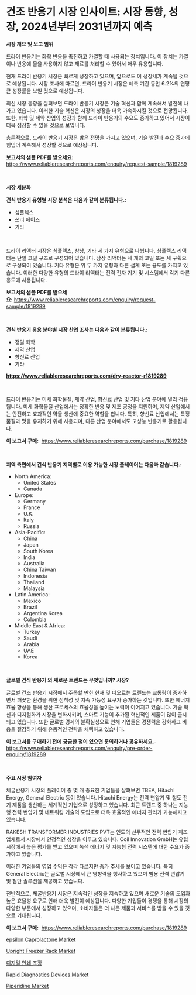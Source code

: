 <p><h1>건조 반응기 시장 인사이트: 시장 동향, 성장, 2024년부터 2031년까지 예측</h1></p><p><strong>시장 개요 및 보고 범위</strong></p>
<p><p>드라이 반응기는 화학 반응을 촉진하고 가열할 때 사용되는 장치입니다. 이 장치는 가열이나 반응에 물을 사용하지 않고 재료를 처리할 수 있어서 매우 유용합니다. </p><p>현재 드라이 반응기 시장은 빠르게 성장하고 있으며, 앞으로도 이 성장세가 계속될 것으로 예상됩니다. 시장 조사에 따르면, 드라이 반응기 시장은 예측 기간 동안 6.2%의 연평균 성장률을 보일 것으로 예상됩니다. </p><p>최신 시장 동향을 살펴보면 드라이 반응기 시장은 기술 혁신과 함께 계속해서 발전해 나가고 있습니다. 이러한 기술 혁신은 시장의 성장을 더욱 가속화시킬 것으로 전망됩니다. 또한, 화학 및 제약 산업의 성장과 함께 드라이 반응기의 수요도 증가하고 있어서 시장이 더욱 성장할 수 있을 것으로 보입니다. </p><p>총론적으로, 드라이 반응기 시장은 밝은 전망을 가지고 있으며, 기술 발전과 수요 증가에 힘입어 계속해서 성장할 것으로 예상됩니다.</p></p>
<p><strong>보고서의 샘플 PDF를 받으세요:</strong> <a href="https://www.reliableresearchreports.com/enquiry/request-sample/1819289">https://www.reliableresearchreports.com/enquiry/request-sample/1819289</a></p>
<p>&nbsp;</p>
<p><strong>시장 세분화</strong></p>
<p><strong>건식 반응기 유형별 시장 분석은 다음과 같이 분류됩니다.:</strong></p>
<p><ul><li>심플렉스</li><li>쓰리 페이즈</li><li>기타</li></ul></p>
<p>&nbsp;</p>
<p><p>드라이 리액터 시장은 심플렉스, 삼상, 기타 세 가지 유형으로 나뉩니다. 심플렉스 리액터는 단일 코일 구조로 구성되어 있습니다. 삼상 리액터는 세 개의 코일 또는 세 구획으로 구성되어 있습니다. 기타 유형은 위 두 가지 유형과 다른 설계 또는 용도를 가지고 있습니다. 이러한 다양한 유형의 드라이 리액터는 전력 전자 기기 및 시스템에서 각기 다른 용도에 사용됩니다.</p></p>
<p><strong>보고서의 샘플 PDF를 받으세요:</strong>&nbsp;<a href="https://www.reliableresearchreports.com/enquiry/request-sample/1819289">https://www.reliableresearchreports.com/enquiry/request-sample/1819289</a></p>
<p>&nbsp;</p>
<p><strong> 건식 반응기 응용 분야별 시장 산업 조사는 다음과 같이 분류됩니다.:</strong></p>
<p><ul><li>정밀 화학</li><li>제약 산업</li><li>향신료 산업</li><li>기타</li></ul></p>
<p><strong><a href="https://www.reliableresearchreports.com/dry-reactor-r1819289">https://www.reliableresearchreports.com/dry-reactor-r1819289</a></strong></p>
<p>&nbsp;</p>
<p><p>드라이 반응기는 미세 화학물질, 제약 산업, 향신료 산업 및 기타 산업 분야에 널리 적용됩니다. 미세 화학물질 산업에서는 정확한 반응 및 제조 공정을 지원하며, 제약 산업에서는 안전하고 효과적인 약물 생산에 중요한 역할을 합니다. 특히, 향신료 산업에서는 특정 품질과 맛을 유지하기 위해 사용되며, 다른 산업 분야에서도 고성능 반응기로 활용됩니다.</p></p>
<p><strong>이 보고서 구매:</strong>&nbsp; <a href="https://www.reliableresearchreports.com/purchase/1819289">https://www.reliableresearchreports.com/purchase/1819289</a></p>
<p>&nbsp;</p>
<p><strong>지역 측면에서 건식 반응기 지역별로 이용 가능한 시장 플레이어는 다음과 같습니다.:</strong></p>
<p><ul>
    <li>
        North America:
        <ul>
            <li>United States</li>
            <li>Canada</li>
        </ul>
    </li>
    <li>
        Europe:
        <ul>
            <li>Germany</li>
            <li>France</li>
            <li>U.K.</li>
            <li>Italy</li>
            <li>Russia</li>
        </ul>
    </li>
    <li>
        Asia-Pacific:
        <ul>
            <li>China</li>
            <li>Japan</li>
            <li>South Korea</li>
            <li>India</li>
            <li>Australia</li>
            <li>China Taiwan</li>
            <li>Indonesia</li>
            <li>Thailand</li>
            <li>Malaysia</li>
        </ul>
    </li>
    <li>
        Latin America:
        <ul>
            <li>Mexico</li>
            <li>Brazil</li>
            <li>Argentina Korea</li>
            <li>Colombia</li>
        </ul>
    </li>
    <li>
        Middle East & Africa:
        <ul>
            <li>Turkey</li>
            <li>Saudi</li>
            <li>Arabia</li>
            <li>UAE</li>
            <li>Korea</li>
        </ul>
    </li>
    </ul></p>
<p>&nbsp;</p>
<p><strong>글로벌 건식 반응기 의 새로운 트렌드는 무엇입니까? 시장?</strong></p>
<p><p>글로벌 건조 반응기 시장에서 주목할 만한 현재 및 떠오르는 트렌드는 교통량이 증가하면서 깨끗한 환경을 위한 점착성 및 지속 가능성 요구가 증가하는 것입니다. 또한 에너지 효율 향상을 통해 생산 프로세스의 효율성을 높이는 노력이 이어지고 있습니다. 기술 혁신과 디지털화가 시장을 변화시키며, 스마트 기능이 추가된 혁신적인 제품이 많이 출시되고 있습니다. 또한 글로벌 경제의 불확실성으로 인해 기업들은 경쟁력을 강화하고 비용을 절감하기 위해 유동적인 전략을 채택하고 있습니다.</p></p>
<p><strong>이 보고서를 구매하기 전에 궁금한 점이 있으면 문의하거나 공유하세요.</strong>- <a href="https://www.reliableresearchreports.com/enquiry/pre-order-enquiry/1819289">https://www.reliableresearchreports.com/enquiry/pre-order-enquiry/1819289</a></p>
<p>&nbsp;</p>
<p><strong>주요 시장 참여자</strong></p>
<p><p>체굴반응기 시장의 플레이어 중 몇 개 중요한 기업들을 살펴보면 TBEA, Hitachi Energy, General Electric 등이 있습니다. Hitachi Energy는 전력 변압기 및 철도 전기 제품을 생산하는 세계적인 기업으로 성장하고 있습니다. 최근 트렌드 중 하나는 지능형 전력 변압기 및 네트워킹 기술의 도입으로 더욱 효율적인 에너지 관리가 가능해지고 있습니다.</p><p>RAKESH TRANSFORMER INDUSTRIES PVT는 인도의 선두적인 전력 변압기 제조업체로서 시장에서 안정적인 성장을 이루고 있습니다. Coil Innovation GmbH는 유럽 시장에서 높은 평가를 받고 있으며 녹색 에너지 및 지능형 전력 시스템에 대한 수요가 증가하고 있습니다.</p><p>이러한 기업들의 영업 수익은 각각 다르지만 증가 추세를 보이고 있습니다. 특히 General Electric는 글로벌 시장에서 큰 영향력을 행사하고 있으며 범용 전력 변압기 및 첨단 솔루션을 제공하고 있습니다.</p><p>전반적으로, 체굴반응기 시장은 지속적인 성장을 지속하고 있으며 새로운 기술의 도입과 높은 효율성 요구로 인해 더욱 발전이 예상됩니다. 다양한 기업들이 경쟁을 통해 시장의 다양한 부문에서 성장하고 있으며, 소비자들은 더 나은 제품과 서비스를 받을 수 있을 것으로 기대됩니다.</p></p>
<p><strong>이 보고서 구매:</strong>&nbsp;&nbsp;<a href="https://www.reliableresearchreports.com/purchase/1819289">https://www.reliableresearchreports.com/purchase/1819289</a></p>
<p><p><a href="https://issuu.com/reportprime-2/docs/epsilon-caprolactone-market-size-2030.pptx">epsilon Caprolactone Market</a></p><p><a href="https://view.publitas.com/reportprime-1/upright-freezer-rack-market-focuses-on-market-share-size-and-projected-forecast-till-2031/">Upright Freezer Rack Market</a></p><p><a href="https://github.com/vss5505pa7z1p/Market-Research-Report-List-1/blob/main/162920229592.md">디지털 인쇄 포장</a></p><p><a href="https://cat-emmental-94b.notion.site/Rapid-Diagnostics-Devices-Market-Insight-Market-Trends-Growth-Forecasted-from-2024-TO-2031-24bda8ea06274748a78a46df7cacb0a4">Rapid Diagnostics Devices Market</a></p><p><a href="https://issuu.com/reportprime-2/docs/piperidine-market-size-2030.pptx">Piperidine Market</a></p></p>
